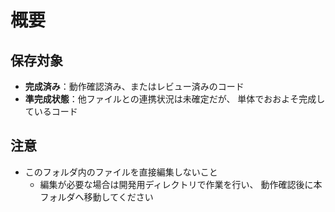 # 概要

## 保存対象

- **完成済み**：動作確認済み、またはレビュー済みのコード
- **準完成状態**：他ファイルとの連携状況は未確定だが、
	単体でおおよそ完成しているコード

## 注意

- このフォルダ内のファイルを直接編集しないこと
	- 編集が必要な場合は開発用ディレクトリで作業を行い、
		動作確認後に本フォルダへ移動してください

